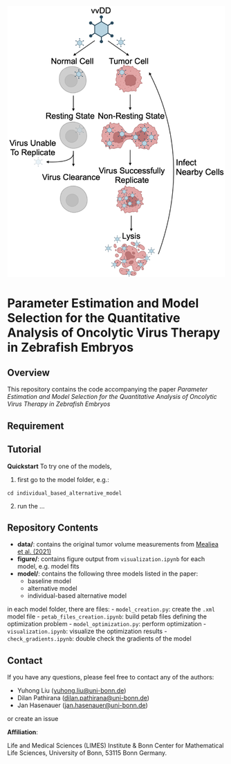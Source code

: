 ![Oncolytic Virus (vvDD) Mechanism](figure/illustration/ov_mechanism.png)

# Parameter Estimation and Model Selection for the Quantitative Analysis of Oncolytic Virus Therapy in Zebrafish Embryos

## Overview
This repository contains the code accompanying the paper *Parameter Estimation and Model Selection for the Quantitative Analysis of Oncolytic Virus Therapy in Zebrafish Embryos*

## Requirement


## Tutorial
**Quickstart**
To try one of the models, 

1) first go to the model folder, e.g.:
```
cd individual_based_alternative_model
```
2) run the ... 


## Repository Contents
- **data/**: contains the original tumor volume measurements from [Mealiea et al. (2021)](https://www.nature.com/articles/s41417-020-0194-7.pdf)
- **figure/**: contains figure output from `visualization.ipynb` for each model, e.g. model fits
- **model/**: contains the following three models listed in the paper:
    - baseline model
    - alternative model
    - individual-based alternative model

in each model folder, there are files:
    - `model_creation.py`: create the `.xml` model file
    - `petab_files_creation.ipynb`: build petab files defining the optimization problem
    - `model_optimization.py`: perform optimization 
    - `visualization.ipynb`: visualize the optimization results
    - `check_gradients.ipynb`: double check the gradients of the model

## Contact
If you have any questions, please feel free to contact any of the authors:
- Yuhong Liu (yuhong.liu@uni-bonn.de)
- Dilan Pathirana (dilan.pathirana@uni-bonn.de)
- Jan Hasenauer (jan.hasenauer@uni-bonn.de)

or create an issue

**Affiliation**:

Life and Medical Sciences (LIMES) Institute & Bonn Center for Mathematical Life Sciences, University of Bonn, 53115 Bonn Germany.